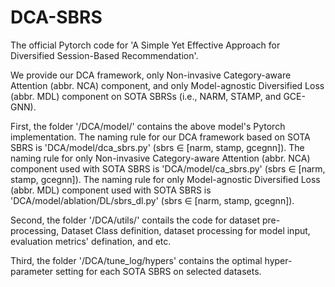 # DCA-SBRS

The official Pytorch code for 'A Simple Yet Effective Approach for Diversified Session-Based Recommendation'.

We provide our DCA framework, only Non-invasive Category-aware Attention (abbr. NCA) component, and only Model-agnostic Diversified Loss (abbr. MDL) component on SOTA SBRSs (i.e., NARM, STAMP, and GCE-GNN).

First, the folder '/DCA/model/' contains the above model's Pytorch implementation. The naming rule for our DCA framework based on SOTA SBRS is 'DCA/model/dca_sbrs.py' (sbrs $\in$ [narm, stamp, gcegnn]). The naming rule for only Non-invasive Category-aware Attention (abbr. NCA) component used with SOTA SBRS is 'DCA/model/ca_sbrs.py' (sbrs $\in$ [narm, stamp, gcegnn]). The naming rule for only Model-agnostic Diversified Loss (abbr. MDL) component used with SOTA SBRS is 'DCA/model/ablation/DL/sbrs_dl.py' (sbrs $\in$ [narm, stamp, gcegnn]). 

Second, the folder '/DCA/utils/' contails the code for dataset pre-processing, Dataset Class definition, dataset processing for model input,  evaluation metrics' defination, and etc. 

Third, the folder '/DCA/tune_log/hypers' contains the optimal hyper-parameter setting for each SOTA SBRS on selected datasets.

